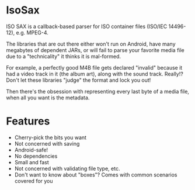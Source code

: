 # IsoSax
ISO SAX is a callback-based parser for ISO container files (ISO/IEC 14496-12), e.g. MPEG-4.

The libraries that are out there either won't run on Android, have many megabytes of dependent JARs, or will fail to parse your favorite media file due to a "technicality" it thinks it is mal-formed.

For example, a perfectly good M4B file gets declared "invalid" because it had a video track in it (the album art), along with the sound track. Really!? Don't let these libraries "judge" the format and lock you out!

Then there's the obsession with representing every last byte of a media file, when all you want is the metadata.

# Features

* Cherry-pick the bits you want
* Not concerned with saving
* Android-safe!
* No dependencies
* Small and fast
* Not concerned with validating file type, etc.
* Don't want to know about "boxes"? Comes with common scenarios covered for you
